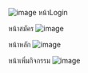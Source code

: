 
![image](https://i.imgur.com/ihy8p8Z.png)
หน้าLogin

หน้าสมัคร
![image](https://i.imgur.com/K69SxOf.png)

หน้าหลัก
![image](https://i.imgur.com/W7J5Wj9.png)

หน้าเพิ่มกิจกรรม
![image](https://i.imgur.com/fYMBTBm.png)


